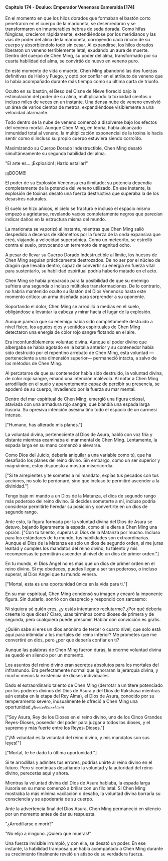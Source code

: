 
#### Capítulo 174 - Douluo: Emperador Venenoso Esmeralda [174]

En el momento en que los hilos dorados que formaban el bastón corto penetraron en el cuerpo de la marioneta, se desenredaron y se transformaron en innumerables hebras de seda dorada. Como hifas fúngicas, crecieron rápidamente, extendiéndose por los meridianos y las vías de poder del alma de la marioneta, corroyendo cada rincón de su cuerpo y absorbiéndolo todo sin cesar. Al expandirse, los hilos dorados liberaron un veneno terriblemente letal, exudando un aura de muerte. Dentro del cuerpo de Chen Ming, su poder del alma, transformado por su cuarta habilidad del alma, se convirtió de nuevo en veneno puro.

En este momento de vida o muerte, Chen Ming abandonó las dos fuerzas definitivas de Hielo y Fuego, y optó por confiar en el atributo de veneno que lo había acompañado durante más tiempo como su última carta de triunfo.

Oculto en su bastón, el Beso del Cisne de Nieve floreció bajo la estimulación del poder de su alma, multiplicando la toxicidad cientos o incluso miles de veces en un instante. Una densa nube de veneno envolvió un área de varios cientos de metros, expandiéndose visiblemente a una velocidad alarmante.

Todo dentro de la nube de veneno comenzó a disolverse bajo los efectos del veneno mortal. Aunque Chen Ming, en teoría, había alcanzado inmunidad total al veneno, la multiplicación exponencial de la toxina le hacía sentir como si incluso su propio cuerpo estuviera siendo corroído.

Maximizando su Cuerpo Dorado Indestructible, Chen Ming desató simultáneamente su segunda habilidad del alma.

"El arte es... ¡Explosión! ¡Hazlo estallar!"

¡¡¡BOOM!!!

El poder de su Explosión Venenosa era ilimitado; su potencia dependía completamente de la potencia del veneno utilizado. En ese instante, la explosión de toxinas desató una fuerza destructiva que superaba la de los desastres naturales.

El suelo se hizo añicos, el cielo se fracturó e incluso el espacio mismo empezó a agrietarse, revelando vacíos completamente negros que parecían indicar daños en la estructura misma del mundo.

La marioneta se vaporizó al instante, mientras que Chen Ming salió despedido a decenas de kilómetros por la fuerza de la onda expansiva que creó, viajando a velocidad supersónica. Como un meteorito, se estrelló contra el suelo, provocando un terremoto de magnitud ocho.

A pesar de llevar su Cuerpo Dorado Indestructible al límite, los huesos de Chen Ming seguían prácticamente destrozados. De no ser por el núcleo de dragón que llevaba dentro, capaz de convertir su energía en fuerza vital para sustentarlo, su habilidad espiritual podría haberlo matado en el acto.

Chen Ming se había preparado para la posibilidad de que su enemigo sufriera una segunda o incluso múltiples transformaciones. De lo contrario, no habría mantenido oculto su Bastón del Dios Venenoso hasta este momento crítico: un arma diseñada para sorprender a su oponente.

Soportando el dolor, Chen Ming se arrodilló a medias en el suelo, obligándose a levantar la cabeza y mirar hacia el lugar de la explosión.

Aunque parecía que su enemigo había sido completamente destruido a nivel físico, los agudos ojos y sentidos espirituales de Chen Ming detectaron una energía de color rojo sangre flotando en el aire.

Era inconfundiblemente voluntad divina. Aunque el poder divino que albergaba se había agotado en la batalla anterior y su contenedor había sido destruido por el repentino arrebato de Chen Ming, esta voluntad —perteneciente a una dimensión superior— permaneció intacta, a salvo de los métodos de Chen Ming.

Al percatarse de que su contenedor había sido destruido, la voluntad divina, de color rojo sangre, emanó una intención malévola. Al notar a Chen Ming arrodillado en el suelo y aparentemente capaz de percibir su presencia, se apoderó de su cuerpo, invadiendo por la fuerza su mar mental.

Dentro del mar espiritual de Chen Ming, emergió una figura colosal, ataviada con una armadura rojo sangre, que blandía una espada larga ilusoria. Su opresiva intención asesina tiñó todo el espacio de un carmesí intenso.

["Humano, has alterado mis planes."]

La voluntad divina, perteneciente al Dios de Asura, habló con voz fría y distante mientras examinaba el mar mental de Chen Ming. Lentamente, la espada larga en su mano comenzó a elevarse.

Como Dios del Juicio, debería aniquilar a una variable como tú, que ha desafiado los planes del reino divino. Sin embargo, como un ser superior y magnánimo, estoy dispuesto a mostrar misericordia.

["Si te arrepientes y te sometes a mi mandato, expías tus pecados con tus acciones, no solo te perdonaré, sino que incluso te permitiré ascender a la divinidad."]

Tengo bajo mi mando a un Dios de la Matanza, el dios de segundo rango más poderoso del reino divino. Si decides someterte a mí, incluso podría considerar permitirte heredar su posición y convertirte en un dios de segundo rango.

Ante esto, la figura formada por la voluntad divina del Dios de Asura se detuvo, bajando ligeramente la espada, como si le diera a Chen Ming una opción. ["Con tu talento, superas al Dios de la Matanza por mucho. Incluso para los estándares de tu mundo, tus habilidades son extraordinarias. Aunque el Dios de la Matanza es solo un dios de segundo orden, si me juras lealtad y cumples los mandatos del reino divino, tu talento y mis recompensas te permitirán ascender al nivel de un dios de primer orden."]

En tu mundo, el Dios Ángel no es más que un dios de primer orden en el reino divino. Si me obedeces, puedes llegar a ser tan poderoso, o incluso superar, al Dios Ángel que tu mundo venera.

["Mortal, esta es una oportunidad única en la vida para ti."]

En su mar espiritual, Chen Ming condensó su imagen y encaró la imponente figura. Sin dudarlo, sonrió con desprecio y respondió con sarcasmo:

Ni siquiera sé quién eres, ¿y estás intentando reclutarme? ¿Por qué debería creerte lo que dices? Claro, usas términos como dioses de primera y de segunda, pero cualquiera puede presumir. Hablar con convicción es gratis.

¿Quién sabe si eres un dios anónimo de tercer o cuarto nivel, que solo está aquí para intimidar a los mortales del reino inferior? Me prometes que me convertiré en dios, pero ¿por qué debería confiar en ti?

Aunque las palabras de Chen Ming fueron duras, la enorme voluntad divina se quedó en silencio por un momento.

Los asuntos del reino divino eran secretos absolutos para los mortales del inframundo. Era perfectamente normal que ignoraran la jerarquía divina, y mucho menos la existencia de dioses individuales.

Dado el extraordinario talento de Chen Ming (derrotar a un títere potenciado por los poderes divinos del Dios de Asura y del Dios de Rakshasa mientras aún estaba en la etapa del Rey Alma), el Dios de Asura, conocido por su temperamento severo, inusualmente le ofreció a Chen Ming una oportunidad.𝒻𝘳ℯℯ𝑤ℯ𝒷𝘯ℴ𝓋ℯ𝘭.𝑐ℴ𝑚

["Soy Asura, Rey de los Dioses en el reino divino, uno de los Cinco Grandes Reyes-Dioses, poseedor del poder para juzgar a todos los dioses, y el supremo y más fuerte entre los Reyes-Dioses."]

["¡Mi voluntad es la voluntad del reino divino, y mis mandatos son sus leyes!"]

["Mortal, te he dado tu última oportunidad."]

Si te arrodillas y admites tus errores, podrías unirte al reino divino en el futuro. Pero si continúas desafiando la voluntad y la autoridad del reino divino, perecerás aquí y ahora.

Mientras la voluntad divina del Dios de Asura hablaba, la espada larga ilusoria en su mano comenzó a brillar con un filo letal. Si Chen Ming mostraba la más mínima vacilación o desafío, la voluntad divina borraría su consciencia y se apoderaría de su cuerpo.

Ante la advertencia final del Dios Asura, Chen Ming permaneció en silencio por un momento antes de dar su respuesta.

"¿Arrodillarse o morir?"

"No elijo a ninguno. ¡Quiero que mueras!"

Una fuerza invisible irrumpió, y con ella, se desató un poder. En ese instante, la habilidad tramposa que había acompañado a Chen Ming durante su crecimiento finalmente reveló un atisbo de su verdadera fuerza.